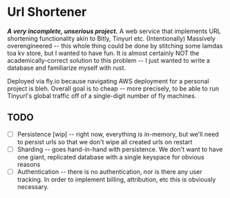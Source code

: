 Url Shortener
=============
_**A very incomplete, unserious project.**_ 
A web service that implements URL shortening functionality akin to Bitly, Tinyurl etc. (Intentionally) Massively 
overengineered -- this whole thing could be done by stitching some lamdas toa kv store, but I wanted to have fun.
It is almost certainly NOT the academically-correct solution to this problem -- I just wanted to write a database and 
familiarize myself with rust.


Deployed via fly.io because navigating AWS deployment for a personal project is bleh.
Overall goal is to cheap -- more precisely, to be able to run Tinyurl's global traffic off of a single-digit number of fly machines.


TODO
----
- [ ] Persistence [wip] -- right now, everything is in-memory, but we'll need to persist urls so that we don't wipe all created urls on restart
- [ ] Sharding -- goes hand-in-hand with persistence. We don't want to have one giant, replicated database with a single keyspace for obvious reasons  
- [ ] Authentication -- there is no authentication, nor is there any user tracking. In order to implement billing, attribution, etc this is obviously necessary.
